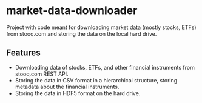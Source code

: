 # market-data-downloader
Project with code meant for downloading market data (mostly stocks, ETFs) from stooq.com and storing the data on the local hard drive. 

## Features 
 - Downloading data of stocks, ETFs, and other financial instruments from stooq.com REST API. 
 - Storing the data in CSV format in a hierarchical structure, storing metadata about the financial instruments. 
 - Storing the data in HDF5 format on the hard drive. 
